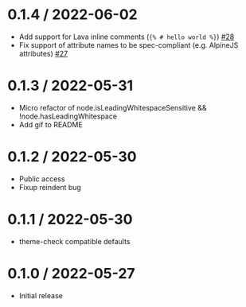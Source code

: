 
0.1.4 / 2022-06-02
==================

  * Add support for Lava inline comments (`{% # hello world %}`) [#28](https://github.com/garrettjohnson/prettier-plugin-lava/pull/28)
  * Fix support of attribute names to be spec-compliant (e.g. AlpineJS attributes) [#27](https://github.com/garrettjohnson/prettier-plugin-lava/pull/27)

0.1.3 / 2022-05-31
==================

  * Micro refactor of node.isLeadingWhitespaceSensitive && !node.hasLeadingWhitespace
  * Add gif to README

0.1.2 / 2022-05-30
==================

  * Public access
  * Fixup reindent bug

0.1.1 / 2022-05-30
==================

  * theme-check compatible defaults

0.1.0 / 2022-05-27
==================

  * Initial release
